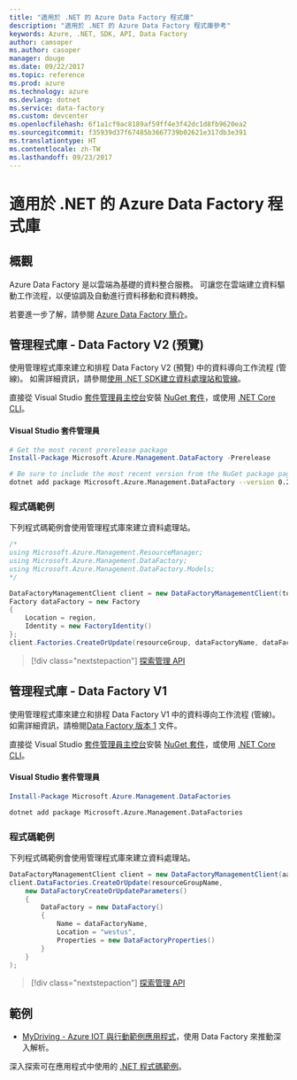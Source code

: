 ```yaml
---
title: "適用於 .NET 的 Azure Data Factory 程式庫"
description: "適用於 .NET 的 Azure Data Factory 程式庫參考"
keywords: Azure, .NET, SDK, API, Data Factory
author: camsoper
ms.author: casoper
manager: douge
ms.date: 09/22/2017
ms.topic: reference
ms.prod: azure
ms.technology: azure
ms.devlang: dotnet
ms.service: data-factory
ms.custom: devcenter
ms.openlocfilehash: 6f1a1cf9ac8189af59ff4e3f42dc1d8fb9620ea2
ms.sourcegitcommit: f35939d37f67485b3667739b02621e317db3e391
ms.translationtype: HT
ms.contentlocale: zh-TW
ms.lasthandoff: 09/23/2017
---
```

# <a name="azure-data-factory-libraries-for-net"></a>適用於 .NET 的 Azure Data Factory 程式庫

## <a name="overview"></a>概觀

Azure Data Factory 是以雲端為基礎的資料整合服務。 可讓您在雲端建立資料驅動工作流程，以便協調及自動進行資料移動和資料轉換。

若要進一步了解，請參閱 [Azure Data Factory 簡介](/azure/data-factory/data-factory-introduction)。

## <a name="management-library---data-factory-v2-preview"></a>管理程式庫 - Data Factory V2 (預覽)

使用管理程式庫來建立和排程 Data Factory V2 (預覽) 中的資料導向工作流程 (管線)。  如需詳細資訊，請參閱[使用 .NET SDK建立資料處理站和管線](/azure/data-factory/quickstart-create-data-factory-dot-net)。

直接從 Visual Studio [套件管理員主控台][PackageManager]安裝 [NuGet 套件](https://www.nuget.org/packages/Microsoft.Azure.Management.DataFactory)，或使用 [.NET Core CLI][DotNetCLI]。

#### <a name="visual-studio-package-manager"></a>Visual Studio 套件管理員

```powershell
# Get the most recent prerelease package
Install-Package Microsoft.Azure.Management.DataFactory -Prerelease
```

```bash
# Be sure to include the most recent version from the NuGet package page
dotnet add package Microsoft.Azure.Management.DataFactory --version 0.2.0-preview
```

### <a name="code-example"></a>程式碼範例

下列程式碼範例會使用管理程式庫來建立資料處理站。

```csharp
/*
using Microsoft.Azure.Management.ResourceManager;
using Microsoft.Azure.Management.DataFactory;
using Microsoft.Azure.Management.DataFactory.Models;
*/

DataFactoryManagementClient client = new DataFactoryManagementClient(tokenCredentials) { SubscriptionId = subscriptionId };
Factory dataFactory = new Factory
{
    Location = region,
    Identity = new FactoryIdentity()
};
client.Factories.CreateOrUpdate(resourceGroup, dataFactoryName, dataFactory);
```

> [!div class="nextstepaction"]
> [探索管理 API](/dotnet/api/microsoft.azure.management.datafactory)

## <a name="management-library---data-factory-v1"></a>管理程式庫 - Data Factory V1

使用管理程式庫來建立和排程 Data Factory V1 中的資料導向工作流程 (管線)。  如需詳細資訊，請檢閱[Data Factory 版本 1](/azure/data-factory/v1/data-factory-introduction) 文件。

直接從 Visual Studio [套件管理員主控台][PackageManager]安裝 [NuGet 套件](https://www.nuget.org/packages/Microsoft.Azure.Management.DataFactories)，或使用 [.NET Core CLI][DotNetCLI]。

#### <a name="visual-studio-package-manager"></a>Visual Studio 套件管理員

```powershell
Install-Package Microsoft.Azure.Management.DataFactories
```

```bash
dotnet add package Microsoft.Azure.Management.DataFactories
```

### <a name="code-example"></a>程式碼範例

下列程式碼範例會使用管理程式庫來建立資料處理站。

```csharp
DataFactoryManagementClient client = new DataFactoryManagementClient(aadTokenCredentials, resourceManagerUri);
client.DataFactories.CreateOrUpdate(resourceGroupName,
    new DataFactoryCreateOrUpdateParameters()
    {
        DataFactory = new DataFactory()
        {
            Name = dataFactoryName,
            Location = "westus",
            Properties = new DataFactoryProperties()
        }
    }
);
```

> [!div class="nextstepaction"]
> [探索管理 API](/dotnet/api/overview/azure/datafactories/management)

## <a name="samples"></a>範例

* [MyDriving - Azure IOT 與行動範例應用程式](https://azure.microsoft.com/resources/samples/mydriving/)，使用 Data Factory 來推動深入解析。

深入探索可在應用程式中使用的 [.NET 程式碼範例](https://azure.microsoft.com/resources/samples/?platform=dotnet)。

[PackageManager]: https://docs.microsoft.com/nuget/tools/package-manager-console
[DotNetCLI]: https://docs.microsoft.com/dotnet/core/tools/dotnet-add-package
